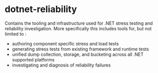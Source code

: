 # dotnet-reliability
Contains the tooling and infrastructure used for .NET stress testing and reliability investigation.  More specifically this includes tools for, but not limited to :

- authoring component specific stress and load tests 
- generating stress tests from existing framework and runtime tests  
- unified dump collection, storage, and bucketing across all .NET supported platforms
- investigating and diagnosis of reliability failures 
 
